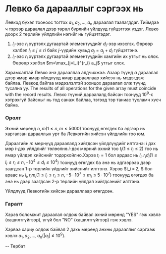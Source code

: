 Левко ба дарааллыг сэргээх нь
=============================

Левкод бүхэл тооноос тогтох $a_1, a_2, ... , a_n$ дараалал таалагддаг. Тиймдээ ч тэрээр дараалал дээр төрөл бүрлийн үйлдүүд гүйцэтгэж үздэг. Левко доорх 2 төрлийн үйлдлийн нэгийг нь гүйцэтгэдэг.

1. $l_i$-ээс  $r_i$ хүртэлх дугаартай элементүүдийг $d_i$-ээр ихэсгэх. Өөрөөр хэлбэл $l_i\le j\le ri$ байх $j$-үүдийн хувьд $a_j = a_j + d_i$ гүйцэтгэнэ.
2.  $l_i$-ээс  $r_i$ хүртэлх дугаартай элементүүдийн хамгийн их утгыг нь олох. Өөрөөр хэлбэл $m=\max_{j=l_i}^{r_i} a_j$ утгыг олох.

Харамсалтай Левко энэ дарааллаа алдчихжээ. Азаар түүнд $a$ дараалал дээр ямар ямар үйлдлүүд ямар дарааллаар хийсэн нь мэдэгдэж байлаа. Левкод байгаа мэдээлэлтэй зохицох дараалал олж түүнд тусална уу. The results of all operations for the given array must coincide with the record results. Левко түүний дараалалд байсан тоонууд $10^9$-с хэтрэхгүй байсныг нь тод санаж байлаа, тэгээд тэр таниас тусламч хүсч байна.

### Оролт

Эхний мөрөнд $n, m (1\le n,m\le 5000)$ тоонууд өгөгдөх ба эдгээр нь харгалзан дарааллын урт ба Левкогийн хийсэн үйлдлийн тоо юм.

Дараагийн $m$ мөрнүүд дараалалд хийгдсэн үйлдлүүдийг илтгэнэ:  $i$ дэх мөр $i$-дэх үйлдлийг төлөөлнө.$i$-дэх мөрний эхний тоо $t_i (1\le t_i\le 2)$ тоо нь ямар үйлдэл хийснийг тодорхойлно.Хэрэв $t_i=1$ бол ардаас нь  $l_i, r_i  d_i (1\le l_i\le r_i\le  n, -10^4\le d_i\le 10^4)$ тоонууд өгөгдөх ба энэ нь эдгээрээр дээр заагдсан 1-р төрлийн үйдлийг хийснийг илтгэнэ. Хэрэв $t_i = 2, $ бол араас нь $l_i, r_i   m_i (1 ≤l_i≤r_i≤n, -5·10^7≤m_i≤5·10^7)$  тоонууд өгөгдөх ба энэ нь дээр заагдсан 2-р төрлийн үйлдэл хийгдсэнийг илтгэнэ.

Үйлдлүүд Левкогийн хийсэн дарааллаар өгөгдсөн.

### Гаралт

Хэрэв боломжит дараалал олдож байвал эхний мөрөнд "YES" гэж хэвлэ (хашилтгүйгээр), үгүй бол "NO" (хашилтгүйгээр) гэж хэвлэ.

Хэрвээ хариу олдож байвал 2 дахь мөрөнд анхны дарааллыг сэргээж хэвлэ $a_1,a_2, ... ,a_n (|a_i|\le 10^9)$.

-- Төрбат
